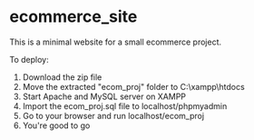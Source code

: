 # ecommerce_site

This is a minimal website for a small ecommerce project.

To deploy: <br>
1. Download the zip file
2. Move the extracted "ecom_proj" folder to C:\xampp\htdocs
3. Start Apache and MySQL server on XAMPP
4. Import the ecom_proj.sql file to localhost/phpmyadmin
5. Go to your browser and run localhost/ecom_proj
6. You're good to go
